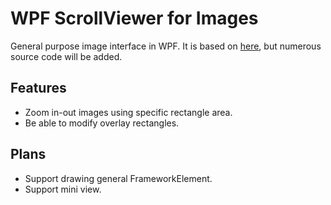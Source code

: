 # WPF ScrollViewer for Images
General purpose image interface in WPF. It is based on [here](https://www.codeproject.com/Articles/97871/WPF-simple-zoom-and-drag-support-in-a-ScrollViewer), but numerous source code will be added.

## Features
 - Zoom in-out images using specific rectangle area.
 - Be able to modify overlay rectangles.
 
## Plans
 - Support drawing general FrameworkElement.
 - Support mini view.

